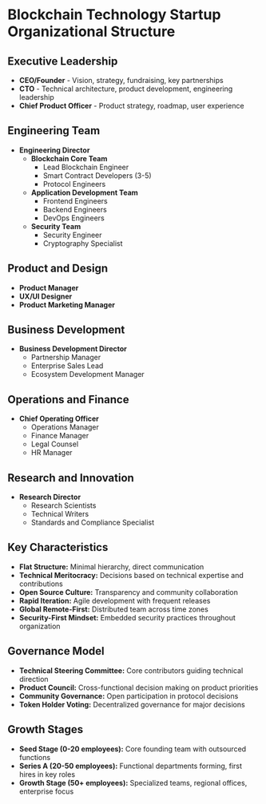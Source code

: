 # Blockchain Technology Startup Organizational Structure

## Executive Leadership
- **CEO/Founder** - Vision, strategy, fundraising, key partnerships
- **CTO** - Technical architecture, product development, engineering leadership
- **Chief Product Officer** - Product strategy, roadmap, user experience

## Engineering Team
- **Engineering Director**
  - **Blockchain Core Team**
    - Lead Blockchain Engineer
    - Smart Contract Developers (3-5)
    - Protocol Engineers
  - **Application Development Team**
    - Frontend Engineers
    - Backend Engineers
    - DevOps Engineers
  - **Security Team**
    - Security Engineer
    - Cryptography Specialist

## Product and Design
- **Product Manager**
- **UX/UI Designer**
- **Product Marketing Manager**

## Business Development
- **Business Development Director**
  - Partnership Manager
  - Enterprise Sales Lead
  - Ecosystem Development Manager

## Operations and Finance
- **Chief Operating Officer**
  - Operations Manager
  - Finance Manager
  - Legal Counsel
  - HR Manager

## Research and Innovation
- **Research Director**
  - Research Scientists
  - Technical Writers
  - Standards and Compliance Specialist

## Key Characteristics
- **Flat Structure:** Minimal hierarchy, direct communication
- **Technical Meritocracy:** Decisions based on technical expertise and contributions
- **Open Source Culture:** Transparency and community collaboration
- **Rapid Iteration:** Agile development with frequent releases
- **Global Remote-First:** Distributed team across time zones
- **Security-First Mindset:** Embedded security practices throughout organization

## Governance Model
- **Technical Steering Committee:** Core contributors guiding technical direction
- **Product Council:** Cross-functional decision making on product priorities
- **Community Governance:** Open participation in protocol decisions
- **Token Holder Voting:** Decentralized governance for major decisions

## Growth Stages
- **Seed Stage (0-20 employees):** Core founding team with outsourced functions
- **Series A (20-50 employees):** Functional departments forming, first hires in key roles
- **Growth Stage (50+ employees):** Specialized teams, regional offices, enterprise focus
